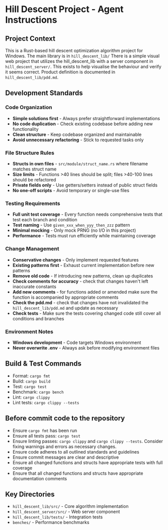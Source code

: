 # Hill Descent Project - Agent Instructions

## Project Context
This is a Rust-based hill descent optimization algorithm project for Windows.
The main library is in `hill_descent_lib/` 
There is a simple visual web project that utilizes the hill_descent_lib with a server component in `hill_descent_server/`. This exists to help visualise the behaviour and verify it seems correct.
Product definition is documented in `hill_descent_lib/pdd.md`.

## Development Standards

### Code Organization
- **Simple solutions first** - Always prefer straightforward implementations
- **No code duplication** - Check existing codebase before adding new functionality
- **Clean structure** - Keep codebase organized and maintainable
- **Avoid unnecessary refactoring** - Stick to requested tasks only

### File Structure Rules
- **Structs in own files** - `src/module/struct_name.rs` where filename matches struct name
- **Size limits** - Functions >40 lines should be split; files >40-100 lines should be refactored
- **Private fields only** - Use getters/setters instead of public struct fields
- **No one-off scripts** - Avoid temporary or single-use files

### Testing Requirements
- **Full unit test coverage** - Every function needs comprehensive tests that test each branch and condition
- **Test naming** - Use `given_xxx_when_yyy_then_zzz` pattern
- **Minimal mocking** - Only mock PRNG (no I/O in this project)
- **Performance** - Tests must run efficiently while maintaining coverage

### Change Management
- **Conservative changes** - Only implement requested features
- **Existing patterns first** - Exhaust current implementation before new patterns
- **Remove old code** - If introducing new patterns, clean up duplicates
- **Check comments for accuracy** - check that changes haven't left inaccurate constants
- **Add new comments** - for functions added or amended make sure the function is accompanied by appropriate comments
- **Check the pdd.md** - check that changes have not invalidated the `hill_descent_lib/pdd.md` and update as necessary
- **Check tests** - Make sure the tests covering changed code still cover all conditions and branches

### Environment Notes
- **Windows development** - Code targets Windows environment
- **Never overwrite .env** - Always ask before modifying environment files

## Build & Test Commands
- Format: `cargo fmt`
- Build: `cargo build`
- Test: `cargo test`
- Benchmark: `cargo bench`
- Lint: `cargo clippy`
- Lint tests: `cargo clippy --tests`

## Before commit code to the repository
- Ensure `cargo fmt` has been run
- Ensure all tests pass: `cargo test`
- Ensure linting passes: `cargo clippy` and `cargo clippy --tests`. Consider fixing warnings and errors as necessary changes.
- Ensure code adheres to all outlined standards and guidelines
- Ensure commit messages are clear and descriptive
- Ensure all changed functions and structs have appropriate tests with full coverage
- Ensure that all changed functions and structs have appropriate documentation comments


## Key Directories
- `hill_descent_lib/src/` - Core algorithm implementation
- `hill_descent_server/src/` - Web server component  
- `hill_descent_lib/tests/` - Integration tests
- `benches/` - Performance benchmarks
